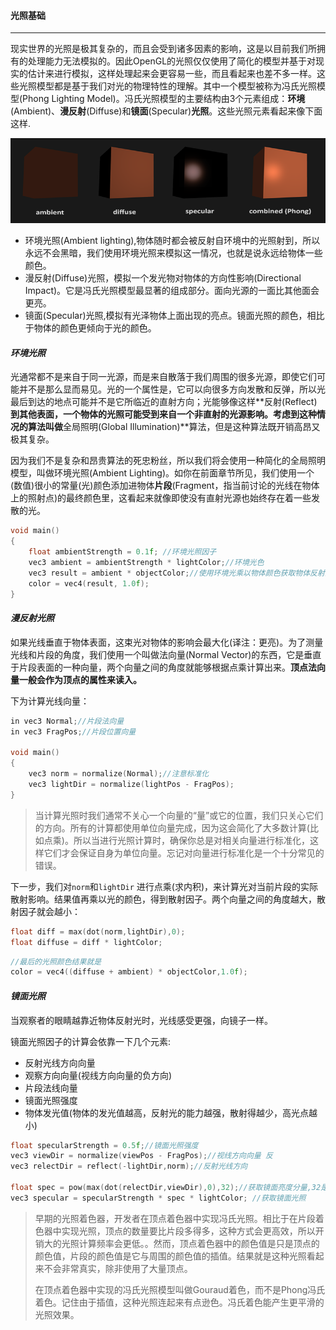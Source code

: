 #### **光照基础**

------

现实世界的光照是极其复杂的，而且会受到诸多因素的影响，这是以目前我们所拥有的处理能力无法模拟的。因此OpenGL的光照仅仅使用了简化的模型并基于对现实的估计来进行模拟，这样处理起来会更容易一些，而且看起来也差不多一样。这些光照模型都是基于我们对光的物理特性的理解。其中一个模型被称为冯氏光照模型(Phong Lighting Model)。冯氏光照模型的主要结构由3个元素组成：**环境**(Ambient)、**漫反射**(Diffuse)和**镜面**(Specular)**光照**。这些光照元素看起来像下面这样.

![basic_lighting_phong](note_pic/basic_lighting_phong.png)

- 环境光照(Ambient lighting),物体随时都会被反射自环境中的光照射到，所以永远不会黑暗，我们使用环境光照来模拟这一情况，也就是说永远给物体一些颜色。
- 漫反射(Diffuse)光照，模拟一个发光物对物体的方向性影响(Directional Impact)。它是冯氏光照模型最显著的组成部分。面向光源的一面比其他面会更亮。
- 镜面(Specular)光照,模拟有光泽物体上面出现的亮点。镜面光照的颜色，相比于物体的颜色更倾向于光的颜色。

#### *环境光照*

光通常都不是来自于同一光源，而是来自散落于我们周围的很多光源，即使它们可能并不是那么显而易见。光的一个属性是，它可以向很多方向发散和反弹，所以光最后到达的地点可能并不是它所临近的直射方向；光能够像这样**反射(Reflect)**到其他表面，一个物体的光照可能受到来自一个非直射的光源影响。考虑到这种情况的算法叫做**全局照明(Global Illumination)**算法，但是这种算法既开销高昂又极其复杂。

因为我们不是复杂和昂贵算法的死忠粉丝，所以我们将会使用一种简化的全局照明模型，叫做环境光照(Ambient Lighting)。如你在前面章节所见，我们使用一个(数值)很小的常量(光)颜色添加进物体**片段**(Fragment，指当前讨论的光线在物体上的照射点)的最终颜色里，这看起来就像即使没有直射光源也始终存在着一些发散的光。

```c++
void main()
{
    float ambientStrength = 0.1f; //环境光照因子
    vec3 ambient = ambientStrength * lightColor;//环境光色
    vec3 result = ambient * objectColor;//使用环境光乘以物体颜色获取物体反射的颜色
    color = vec4(result, 1.0f);
}
```

#### *漫反射光照*

如果光线垂直于物体表面，这束光对物体的影响会最大化(译注：更亮)。为了测量光线和片段的角度，我们使用一个叫做法向量(Normal Vector)的东西，它是垂直于片段表面的一种向量，两个向量之间的角度就能够根据点乘计算出来。**顶点法向量一般会作为顶点的属性来读入。**

下为计算光线向量：

```c++
in vec3 Normal;//片段法向量
in vec3 FragPos;//片段位置向量

void main()
{
	vec3 norm = normalize(Normal);//注意标准化
	vec3 lightDir = normalize(lightPos - FragPos);
}
```

> 当计算光照时我们通常不关心一个向量的“量”或它的位置，我们只关心它们的方向。所有的计算都使用单位向量完成，因为这会简化了大多数计算(比如点乘)。所以当进行光照计算时，确保你总是对相关向量进行标准化，这样它们才会保证自身为单位向量。忘记对向量进行标准化是一个十分常见的错误。

下一步，我们对`norm`和`lightDir` 进行点乘(求内积)，来计算光对当前片段的实际散射影响。结果值再乘以光的颜色，得到散射因子。两个向量之间的角度越大，散射因子就会越小：

```c++
float diff = max(dot(norm,lightDir),0);
float diffuse = diff * lightColor;
```

```c++
//最后的光照颜色结果就是
color = vec4((diffuse + ambient) * objectColor,1.0f);
```

#### *镜面光照*

当观察者的眼睛越靠近物体反射光时，光线感受更强，向镜子一样。

镜面光照因子的计算会依靠一下几个元素:

- 反射光线方向向量
- 观察方向向量(视线方向向量的负方向)
- 片段法线向量
- 镜面光照强度
- 物体发光值(物体的发光值越高，反射光的能力越强，散射得越少，高光点越小)

```c++
float specularStrength = 0.5f;//镜面光照强度
vec3 viewDir = normalize(viewPos - FragPos);//视线方向向量 反
vec3 relectDir = reflect(-lightDir,norm);//反射光线方向

float spec = pow(max(dot(relectDir,viewDir),0),32);//获取镜面亮度分量,32是物体的发光值，发光值越高，越接近镜子
vec3 specular = specularStrength * spec * lightColor; //获取镜面光照
```

> 早期的光照着色器，开发者在顶点着色器中实现冯氏光照。相比于在片段着色器中实现光照，顶点的数量要比片段多得多，这种方式会更高效，所以开销大的光照计算频率会更低。。然而，顶点着色器中的颜色值是只是顶点的颜色值，片段的颜色值是它与周围的颜色值的插值。结果就是这种光照看起来不会非常真实，除非使用了大量顶点。
>
> 在顶点着色器中实现的冯氏光照模型叫做Gouraud着色，而不是Phong冯氏着色。记住由于插值，这种光照连起来有点逊色。冯氏着色能产生更平滑的光照效果。

